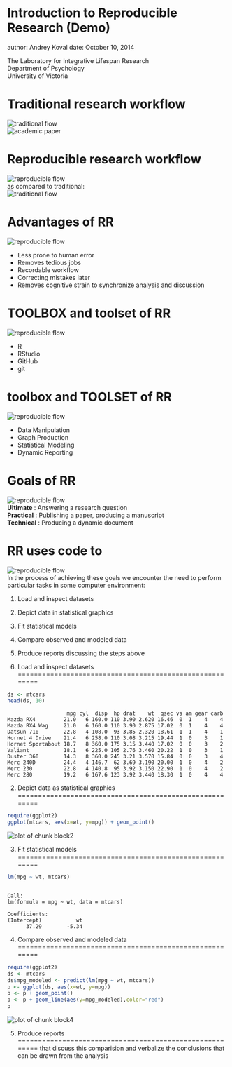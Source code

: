 Introduction to Reproducible Research (Demo)
========================================================
author: Andrey Koval
date: October 10, 2014

The Laboratory for Integrative Lifespan Research   
Department of Psychology  
University of Victoria  


Traditional research workflow
========================================================
![traditional flow](images/2014-10-10/traditional-flow.png)  
![academic paper](images/2014-10-10/academic-paper.png)  


Reproducible research workflow
========================================================
![reproducible flow](images/2014-10-10/reproducible-flow.png)    
as compared to traditional:  
![traditional flow](images/2014-10-10/traditional-flow.png)  


Advantages of RR
========================================================
![reproducible flow](images/2014-10-10/reproducible-flow.png)    

- Less prone to human error  
- Removes tedious jobs  
- Recordable workflow  
- Correcting mistakes later  
- Removes cognitive strain to synchronize analysis and discussion  

TOOLBOX and toolset of RR
========================================================
![reproducible flow](images/2014-10-10/reproducible-flow.png)  
 - R
 - RStudio
 - GitHub
 - git
 
 toolbox and TOOLSET of RR
========================================================
![reproducible flow](images/2014-10-10/reproducible-flow.png)  
 - Data Manipulation  
 - Graph Production  
 - Statistical Modeling  
 - Dynamic Reporting  


Goals of RR
========================================================
![reproducible flow](images/2014-10-10/reproducible-flow.png)    
**Ultimate** : Answering a research question  
**Practical** : Publishing a paper, producing a manuscript  
**Technical** : Producing a dynamic document   


RR uses code to
========================================================
![reproducible flow](images/2014-10-10/reproducible-flow.png)  
In the process of achieving these goals we encounter the need to perform particular tasks in some computer environment:

1. Load and inspect datasets  
2. Depict data in statistical graphics  
3. Fit statistical models  
4. Compare observed and modeled data  
5. Produce reports discussing the steps above  

1. Load and inspect datasets
========================================================

```r
ds <- mtcars
head(ds, 10)
```

```
                   mpg cyl  disp  hp drat    wt  qsec vs am gear carb
Mazda RX4         21.0   6 160.0 110 3.90 2.620 16.46  0  1    4    4
Mazda RX4 Wag     21.0   6 160.0 110 3.90 2.875 17.02  0  1    4    4
Datsun 710        22.8   4 108.0  93 3.85 2.320 18.61  1  1    4    1
Hornet 4 Drive    21.4   6 258.0 110 3.08 3.215 19.44  1  0    3    1
Hornet Sportabout 18.7   8 360.0 175 3.15 3.440 17.02  0  0    3    2
Valiant           18.1   6 225.0 105 2.76 3.460 20.22  1  0    3    1
Duster 360        14.3   8 360.0 245 3.21 3.570 15.84  0  0    3    4
Merc 240D         24.4   4 146.7  62 3.69 3.190 20.00  1  0    4    2
Merc 230          22.8   4 140.8  95 3.92 3.150 22.90  1  0    4    2
Merc 280          19.2   6 167.6 123 3.92 3.440 18.30  1  0    4    4
```


2) Depict data as statistical graphics
========================================================

```r
require(ggplot2)
ggplot(mtcars, aes(x=wt, y=mpg)) + geom_point()
```

![plot of chunk block2](2014-10-10-Intro-to-RR-Demo-figure/block2.png) 

3) Fit statistical models
========================================================

```r
lm(mpg ~ wt, mtcars)
```

```

Call:
lm(formula = mpg ~ wt, data = mtcars)

Coefficients:
(Intercept)           wt  
      37.29        -5.34  
```

4) Compare observed and modeled data
========================================================

```r
require(ggplot2)
ds <- mtcars
ds$mpg_modeled <- predict(lm(mpg ~ wt, mtcars))
p <- ggplot(ds, aes(x=wt, y=mpg)) 
p <- p + geom_point() 
p <- p + geom_line(aes(y=mpg_modeled),color="red")
p
```

![plot of chunk block4](2014-10-10-Intro-to-RR-Demo-figure/block4.png) 

5) Produce reports 
========================================================
that discuss this comparision and verbalize the conclusions that can be drawn from the analysis
 

